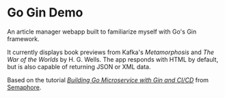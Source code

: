 # Go Gin Demo

An article manager webapp built to familiarize myself with Go's Gin framework.

It currently displays book previews from Kafka's *Metamorphosis* and *The War of the Worlds* by H. G. Wells. The app responds with HTML by default, but is also capable of returning JSON or XML data.

Based on the tutorial [*Building Go Microservice with Gin and CI/CD*](https://semaphoreci.com/community/tutorials/building-go-web-applications-and-microservices-using-gin) from [Semaphore](https://semaphoreci.com/).
